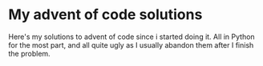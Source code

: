 # My advent of code solutions

Here's my solutions to advent of code since i started doing it. All in Python
for the most part, and all quite ugly as I usually abandon them after I finish
the problem.

